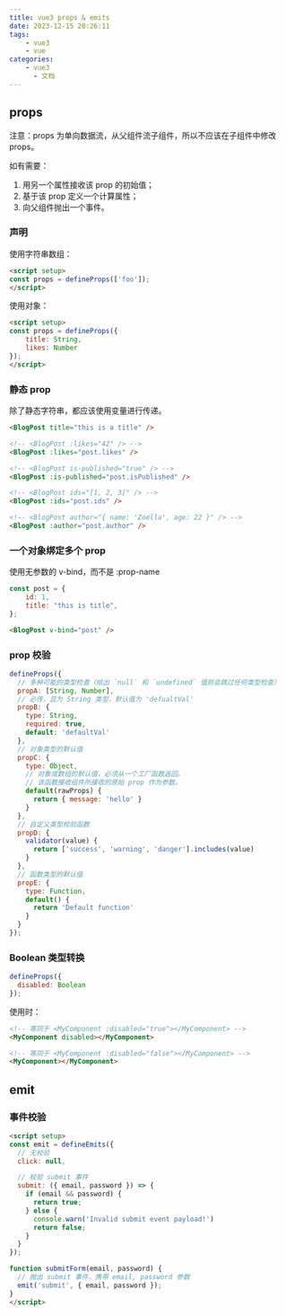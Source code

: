 ```yaml
---
title: vue3 props & emits
date: 2023-12-15 20:26:11
tags:
    - vue3
    - vue
categories:
    - vue3
      - 文档
---
```


## props

注意：props 为单向数据流，从父组件流子组件，所以不应该在子组件中修改 props。

如有需要：

1. 用另一个属性接收该 prop 的初始值；
2. 基于该 prop 定义一个计算属性；
3. 向父组件抛出一个事件。

### 声明

使用字符串数组：

``` html
<script setup>
const props = defineProps(['foo']);
</script>
```

使用对象：

``` html
<script setup>
const props = defineProps({
    title: String,
    likes: Number
});
</script>
```

### 静态 prop

除了静态字符串，都应该使用变量进行传递。

``` html
<BlogPost title="this is a title" />

<!-- <BlogPost :likes="42" /> -->
<BlogPost :likes="post.likes" />

<!-- <BlogPost is-published="true" /> -->
<BlogPost :is-published="post.isPublished" />

<!-- <BlogPost ids="[1, 2, 3]" /> -->
<BlogPost :ids="post.ids" />

<!-- <BlogPost author="{ name: 'Zoella', age: 22 }" /> -->
<BlogPost :author="post.author" />
```

### 一个对象绑定多个 prop

使用无参数的 v-bind，而不是 :prop-name

``` js
const post = {
    id: 1,
    title: "this is title",
};
```

``` html
<BlogPost v-bind="post" />
```

### prop 校验

``` js
defineProps({
  // 多种可能的类型检查（给出 `null` 和 `undefined` 值则会跳过任何类型检查）
  propA: [String, Number],
  // 必传，且为 String 类型，默认值为 'defualtVal'
  propB: {
    type: String,
    required: true,
    default: 'defaultVal'
  },
  // 对象类型的默认值
  propC: {
    type: Object,
    // 对象或数组的默认值，必须从一个工厂函数返回。
    // 该函数接收组件所接收的原始 prop 作为参数。
    default(rawProps) {
      return { message: 'hello' }
    }
  },
  // 自定义类型校验函数
  propD: {
    validator(value) {
      return ['success', 'warning', 'danger'].includes(value)
    }
  },
  // 函数类型的默认值
  propE: {
    type: Function,
    default() {
      return 'Default function'
    }
  }
});
```

### Boolean 类型转换

``` js
defineProps({
  disabled: Boolean
});
```

使用时：

``` html
<!-- 等同于 <MyComponent :disabled="true"></MyComponent> -->
<MyComponent disabled></MyComponent>

<!-- 等同于 <MyComponent :disabled="false"></MyComponent> -->
<MyComponent></MyComponent>
```

## emit

### 事件校验

``` html
<script setup>
const emit = defineEmits({
  // 无校验
  click: null,

  // 校验 submit 事件
  submit: ({ email, password }) => {
    if (email && password) {
      return true;
    } else {
      console.warn('Invalid submit event payload!')
      return false;
    }
  }
});

function submitForm(email, password) {
  // 抛出 submit 事件，携带 email, password 参数
  emit('submit', { email, password });
}
</script>
```
